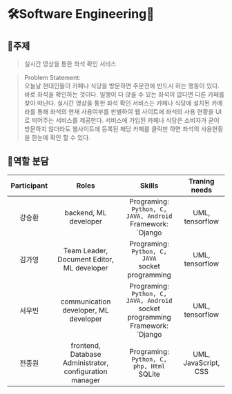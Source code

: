 # 🛠️Software Engineering🧰

## 📖주제
> 실시간 영상을 통한 좌석 확인 서비스

> Problem Statement:  
>   오늘날 현대인들이 카페나 식당을 방문하면 주문전에 반드시 하는 행동이 있다. 바로 좌석을 확인하는 것이다. 일행이 다 앉을 수 있는 좌석이 없다면 다른 카페를 찾아 떠난다.
>   실시간 영상을 통한 좌석 확인 서비스는 카페나 식당에 설치된 카메라를 통해 좌석의 현재 사용여부를 판별하여 웹 사이트에 좌석의 사용 현황을 UI로 띄어주는 서비스를 제공한다.
>   서비스에 가입된 카페나 식당은 소비자가 굳이 방문하지 않더라도 웹사이트에 등록된 해당 카페를 클릭만 하면 좌석의 사용현황을 한눈에 확인 할 수 있다. 
## 🤝역할 분담
| Participant | Roles | Skills | Traning needs |
|:---:|:---:|:---:|:---:|
|강승환| backend, ML developer | Programing: `Python, C, JAVA, Android`<br/>Framework: `Django | UML, tensorflow |
|김가영| Team Leader, Document Editor, ML developer | Programing: `Python, C, JAVA`<br/>socket programming | UML, tensorflow |
|서우빈| communication developer, ML developer | Programing: `Python, C, JAVA, Android` <br/>socket programming <br/>Framework: `Django | UML, tensorflow |
|전종원| frontend, Database Administrator, configuration manager| Programing: `Python, C, php, Html` <br/>SQLite | UML, JavaScript, CSS |
